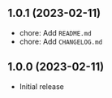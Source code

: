 ## 1.0.1 (2023-02-11)

- chore: Add `README.md`
- chore: Add `CHANGELOG.md`


## 1.0.0 (2023-02-11)

* Initial release
